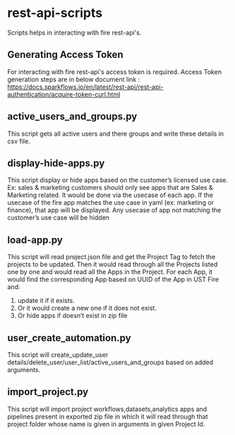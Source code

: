 
# rest-api-scripts

Scripts helps in interacting with fire rest-api's.

Generating Access Token
-------------------------
For interacting with fire rest-api's access token is required. 
Access Token generation steps are in below document link : 
https://docs.sparkflows.io/en/latest/rest-api/rest-api-authentication/acquire-token-curl.html

active_users_and_groups.py
---------------------------

This script gets all active users and there groups and write these details in csv file.

display-hide-apps.py
----------------------

This script display or hide apps based on the customer’s licensed use case. Ex: sales & marketing customers should only see apps that are Sales & Marketing related. It would be done via the usecase of each app.  If the usecase of the fire app matches the use case in yaml (ex: marketing or finance), that app will be displayed. Any usecase of app not matching the customer’s use case will be hidden

load-app.py
-------------

This script will read project.json file and get the Project Tag to fetch the projects to be updated. Then it would read through all the Projects listed one by one and would read all the Apps in the Project. For each App, it would find the corresponding App based on UUID of the App in UST Fire and:
   1. update it if it exists. 
   2. Or it would create a new one if it does not exist. 
   3. Or hide apps if doesn’t exist in zip file


user_create_automation.py
---------------------------

This script will  create_update_user details/delete_user/user_list/active_users_and_groups based on added arguments.

import_project.py
----------------------

This script will import project workflows,datasets,analytics apps and pipelines present in exported zip file in which it will read through that project folder whose name is given in arguments in given Project Id. 
